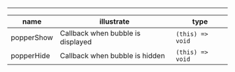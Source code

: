 ------

| name       | illustrate                        | type             |
| ---------- | --------------------------------- | ---------------- |
| popperShow | Callback when bubble is displayed | `(this) => void` |
| popperHide | Callback when bubble is hidden    | `(this) => void` |
